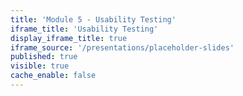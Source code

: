 ```yaml
---
title: 'Module 5 - Usability Testing'
iframe_title: 'Usability Testing'
display_iframe_title: true
iframe_source: '/presentations/placeholder-slides'
published: true
visible: true
cache_enable: false
---
```

